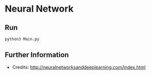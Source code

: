 # Neural Network

## Run

```bash
python3 Main.py
```

## Further Information

- Credits: http://neuralnetworksanddeeplearning.com/index.html